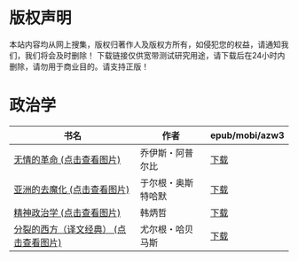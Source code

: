 # 版权声明

本站内容均从网上搜集，版权归著作人及版权方所有，如侵犯您的权益，请通知我们，我们将会及时删除！ 下载链接仅供宽带测试研究用途，请下载后在24小时内删除，请勿用于商业目的。请支持正版！

# 政治学

| 书名 | 作者 | epub/mobi/azw3 |
| --- | --- | --- |
| [无情的革命 (点击查看图片)](https://www.dushupai.com/attachment/2024/06/07/4911987c3ab3bb6f.jpg) | 乔伊斯・阿普尔比 | [下载](https://url89.ctfile.com/f/31084289-1357034626-9dc9a5?p=8866) |
| [亚洲的去魔化 (点击查看图片)](https://www.dushupai.com/attachment/2024/06/07/8d6e338508c30942.jpg) | 于尔根・奥斯特哈默 | [下载](https://url89.ctfile.com/f/31084289-1357034494-31fe47?p=8866) |
| [精神政治学 (点击查看图片)](https://www.dushupai.com/attachment/2024/06/06/423b2bd47ad50ae4.jpg) | 韩炳哲 | [下载](https://url89.ctfile.com/f/31084289-1357033087-6bd310?p=8866) |
| [分裂的西方（译文经典） (点击查看图片)](https://www.dushupai.com/attachment/2024/06/06/6647585acd118fef.jpg) | 尤尔根・哈贝马斯 | [下载](https://url89.ctfile.com/f/31084289-1357031485-819851?p=8866) |
